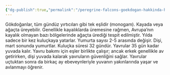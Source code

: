 ```yaml
---
{"dg-publish":true,"permalink":"/peregrine-falcons-goekdogan-hakkinda-hersey/11-biyolojisi/"}
---
```


Gökdoğanlar, tüm gündüz yırtıcıları gibi tek eşlidir (monogam). Kayada veya ağaçta üreyebilir. Genellikle kayalıklarda üremesine rağmen, Avrupa’nın kayalık olmayan bazı bölgelerinde ağaçta ürediği tespit edilmiştir. Yılda sadece bir kez kuluçkaya yatarlar. Yumurta sayısı 2-5 arasında değişir. Dişi, mart sonunda yumurtlar. Kuluçka süresi 32 gündür. Yavrular 35 gün kadar yuvada kalır. Yavru bakımı için eşler birlikte çalışır; ancak erkek genellikle av getirirken, dişi yuvada kalarak yavruların güvenliğini sağlar. Yavrular uçtuktan sonra da birkaç ay ebeveynleriyle yuvanın yakınlarında yaşar ve avlanmayı öğrenir.